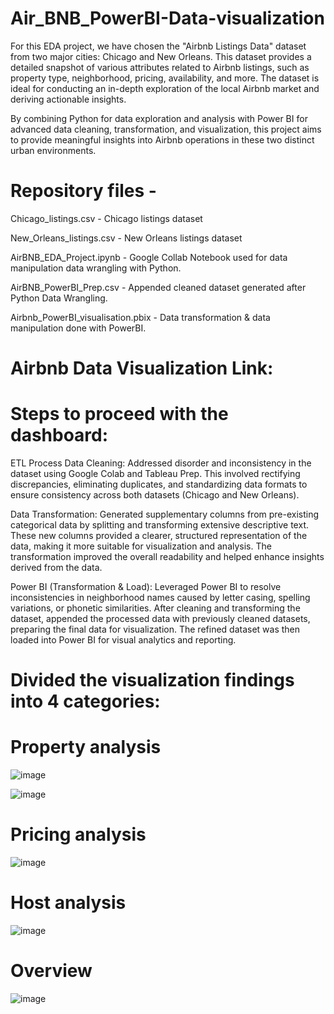 # Air_BNB_PowerBI-Data-visualization

For this EDA project, we have chosen the "Airbnb Listings Data" dataset from two major cities: Chicago and New Orleans. This dataset provides a detailed snapshot of various attributes related to Airbnb listings, such as property type, neighborhood, pricing, availability, and more. The dataset is ideal for conducting an in-depth exploration of the local Airbnb market and deriving actionable insights.

By combining Python for data exploration and analysis with Power BI for advanced data cleaning, transformation, and visualization, this project aims to provide meaningful insights into Airbnb operations in these two distinct urban environments.

# Repository files -
Chicago_listings.csv - Chicago listings dataset

New_Orleans_listings.csv - New Orleans listings dataset

AirBNB_EDA_Project.ipynb - Google Collab Notebook used for data manipulation data wrangling with Python.

AirBNB_PowerBI_Prep.csv - Appended cleaned dataset generated after Python Data Wrangling.

Airbnb_PowerBI_visualisation.pbix - Data transformation & data manipulation done with PowerBI.

# Airbnb Data Visualization Link:


# Steps to proceed with the dashboard:

ETL Process Data Cleaning: 
Addressed disorder and inconsistency in the dataset using Google Colab and Tableau Prep. This involved rectifying discrepancies, eliminating duplicates, and standardizing data formats to ensure consistency across both datasets (Chicago and New Orleans).

Data Transformation:
Generated supplementary columns from pre-existing categorical data by splitting and transforming extensive descriptive text. These new columns provided a clearer, structured representation of the data, making it more suitable for visualization and analysis. The transformation improved the overall readability and helped enhance insights derived from the data.

Power BI (Transformation & Load): Leveraged Power BI to resolve inconsistencies in neighborhood names caused by letter casing, spelling variations, or phonetic similarities. After cleaning and transforming the dataset, appended the processed data with previously cleaned datasets, preparing the final data for visualization. The refined dataset was then loaded into Power BI for visual analytics and reporting.

# Divided the visualization findings into 4 categories:

# Property analysis
![image](https://github.com/user-attachments/assets/9df9e5db-5b74-4154-9c81-c7a25924057c)

![image](https://github.com/user-attachments/assets/25ceb3c8-7cfc-4133-9e9a-97516a26155b)

# Pricing analysis
![image](https://github.com/user-attachments/assets/14f89a96-8b8d-4324-9cf8-c3f18a4926f0)

# Host analysis
![image](https://github.com/user-attachments/assets/913870dc-9324-4c2e-bb78-95e3e37ed297)

# Overview
![image](https://github.com/user-attachments/assets/6bbbab87-9b8f-46b1-a7a2-5a8ae99a286a)
